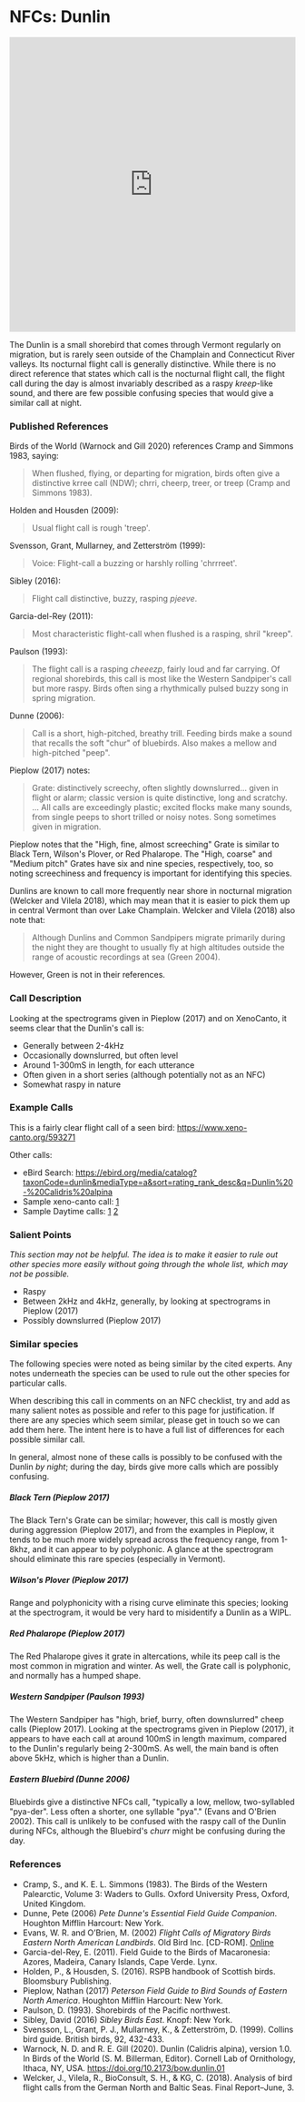 # NFCs: Dunlin

<iframe width="640" height="518" src="https://macaulaylibrary.org/asset/269798281/embed/640" frameborder="0" allowfullscreen style="width:6040px;max-width:100%;"></iframe>

The Dunlin is a small shorebird that comes through Vermont regularly on migration, but is rarely seen outside of the Champlain and Connecticut River valleys. Its nocturnal flight call is generally distinctive. While there is no direct reference that states which call is the nocturnal flight call, the flight call during the day is almost invariably described as a raspy _kreep_-like sound, and there are few possible confusing species that would give a similar call at night.

### Published References

Birds of the World (Warnock and Gill 2020) references Cramp and Simmons 1983, saying:

> When flushed, flying, or departing for migration, birds often give a distinctive krree call (NDW); chrri, cheerp, treer, or treep (Cramp and Simmons 1983).

Holden and Housden (2009):

> Usual flight call is rough 'treep'.

Svensson, Grant, Mullarney, and Zetterström (1999):

> Voice: Flight-call a buzzing or harshly rolling 'chrrreet'.

Sibley (2016):

> Flight call distinctive, buzzy, rasping _pjeeve_.

Garcia-del-Rey (2011):

> Most characteristic flight-call when flushed is a rasping, shril "kreep".

Paulson (1993):

> The flight call is a rasping _cheeezp_, fairly loud and far carrying. Of regional shorebirds, this call is most like the Western Sandpiper's call but more raspy. Birds often sing a rhythmically pulsed buzzy song in spring migration.

Dunne (2006):

> Call is a short, high-pitched, breathy trill. Feeding birds make a sound that recalls the soft "chur" of bluebirds. Also makes a mellow and high-pitched "peep".

Pieplow (2017) notes:

> Grate: distinctively screechy, often slightly downslurred... given in flight or alarm; classic version is quite distinctive, long and scratchy. ... All calls are exceedingly plastic; excited flocks make many sounds, from single peeps to short trilled or noisy notes. Song sometimes given in migration.

Pieplow notes that the "High, fine, almost screeching" Grate is similar to Black Tern, Wilson's Plover, or Red Phalarope. The "High, coarse" and "Medium pitch" Grates have six and nine species, respectively, too, so noting screechiness and frequency is important for identifying this species.

Dunlins are known to call more frequently near shore in nocturnal migration (Welcker and Vilela 2018), which may mean that it is easier to pick them up in central Vermont than over Lake Champlain. Welcker and Vilela (2018) also note that:

> Although Dunlins and Common Sandpipers migrate primarily during the night they are thought to usually fly at high altitudes outside the range of acoustic recordings at sea (Green 2004).

However, Green is not in their references.

### Call Description

Looking at the spectrograms given in Pieplow (2017) and on XenoCanto, it seems clear that the Dunlin's call is:

- Generally between 2-4kHz
- Occasionally downslurred, but often level
- Around 1-300mS in length, for each utterance
- Often given in a short series (although potentially not as an NFC)
- Somewhat raspy in nature

### Example Calls

This is a fairly clear flight call of a seen bird: https://www.xeno-canto.org/593271

Other calls:

- eBird Search: https://ebird.org/media/catalog?taxonCode=dunlin&mediaType=a&sort=rating_rank_desc&q=Dunlin%20-%20Calidris%20alpina
- Sample xeno-canto call: [1](https://www.xeno-canto.org/587266)
- Sample Daytime calls: [1](https://ebird.org/portugal/checklist/S49933487) [2](https://www.xeno-canto.org/593271)

### Salient Points

_This section may not be helpful. The idea is to make it easier to rule out other species more easily without going through the whole list, which may not be possible._

- Raspy
- Between 2kHz and 4kHz, generally, by looking at spectrograms in Pieplow (2017)
- Possibly downslurred (Pieplow 2017)

### Similar species

The following species were noted as being similar by the cited experts. Any notes underneath the species can be used to rule out the other species for particular calls.

When describing this call in comments on an NFC checklist, try and add as many salient notes as possible and refer to this page for justification. If there are any species which seem similar, please get in touch so we can add them here. The intent here is to have a full list of differences for each possible similar call.

In general, almost none of these calls is possibly to be confused with the Dunlin _by night_; during the day, birds give more calls which are possibly confusing.

##### Black Tern (Pieplow 2017)

The Black Tern's Grate can be similar; however, this call is mostly given during aggression (Pieplow 2017), and from the examples in Pieplow, it tends to be much more widely spread across the frequency range, from 1-8khz, and it can appear to by polyphonic. A glance at the spectrogram should eliminate this rare species (especially in Vermont).

##### Wilson's Plover (Pieplow 2017)

Range and polyphonicity with a rising curve eliminate this species; looking at the spectrogram, it would be very hard to misidentify a Dunlin as a WIPL.

##### Red Phalarope (Pieplow 2017)

The Red Phalarope gives it grate in altercations, while its peep call is the most common in migration and winter. As well, the Grate call is polyphonic, and normally has a humped shape.

##### Western Sandpiper (Paulson 1993)

The Western Sandpiper has "high, brief, burry, often downslurred" cheep calls (Pieplow 2017). Looking at the spectrograms given in Pieplow (2017), it appears to have each call at around 100mS in length maximum, compared to the Dunlin's regularly being 2-300mS. As well, the main band is often above 5kHz, which is higher than a Dunlin.

##### Eastern Bluebird (Dunne 2006)

Bluebirds give a distinctive NFCs call, "typically a low, mellow, two-syllabled "pya-der". Less often a shorter, one syllable "pya"." (Evans and O'Brien 2002). This call is unlikely to be confused with the raspy call of the Dunlin during NFCs, although the Bluebird's _churr_ might be confusing during the day.

### References

* Cramp, S., and K. E. L. Simmons (1983). The Birds of the Western Palearctic, Volume 3: Waders to Gulls. Oxford University Press, Oxford, United Kingdom.
* Dunne, Pete (2006) _Pete Dunne's Essential Field Guide Companion_. Houghton Mifflin Harcourt: New York.
* Evans, W. R. and O’Brien, M. (2002) _Flight Calls of Migratory Birds Eastern North American Landbirds_. Old Bird Inc. \[CD-ROM\]. [Online](http://oldbird.org)
* Garcia-del-Rey, E. (2011). Field Guide to the Birds of Macaronesia: Azores, Madeira, Canary Islands, Cape Verde. Lynx.
* Holden, P., & Housden, S. (2016). RSPB handbook of Scottish birds. Bloomsbury Publishing.
* Pieplow, Nathan (2017) _Peterson Field Guide to Bird Sounds of Eastern North America_. Houghton Mifflin Harcourt: New York.
* Paulson, D. (1993). Shorebirds of the Pacific northwest.
* Sibley, David (2016) _Sibley Birds East_. Knopf: New York.
* Svensson, L., Grant, P. J., Mullarney, K., & Zetterström, D. (1999). Collins bird guide. British birds, 92, 432-433.
* Warnock, N. D. and R. E. Gill (2020). Dunlin (Calidris alpina), version 1.0. In Birds of the World (S. M. Billerman, Editor). Cornell Lab of Ornithology, Ithaca, NY, USA. https://doi.org/10.2173/bow.dunlin.01
* Welcker, J., Vilela, R., BioConsult, S. H., & KG, C. (2018). Analysis of bird flight calls from the German North and Baltic Seas. Final Report–June, 3.